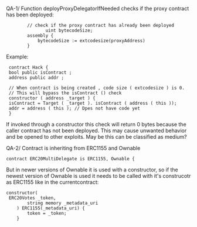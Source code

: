 QA-1/
Function deployProxyDelegatorIfNeeded checks if the proxy contract  has been deployed:
```
        // check if the proxy contract has already been deployed
               uint bytecodeSize;
        assembly {
            bytecodeSize := extcodesize(proxyAddress)
        }
```

Example:
```
 contract Hack {
 bool public isContract ;
 address public addr ;

 // When contract is being created , code size ( extcodesize ) is 0.
 // This will bypass the isContract () check
 constructor ( address _target ) {
 isContract = Target ( _target ). isContract ( address ( this ));
 addr = address ( this ); // Dpes not have code yet
 }
```
If invoked through a constructor this check will return 0 bytes because the caller contract has not been deployed.
This may cause unwanted behavior and be opened to other exploits.
May be this can be classified as medium?

QA-2/
Contract is inheriting from ERC1155 and Ownable
```
contract ERC20MultiDelegate is ERC1155, Ownable {
```
But in newer versions of Ownable it is used with a constructor, so if the newest version of Ownable is used it needs to be called with it's construcotr as ERC1155 like in the currentcontract:
```
constructor(
 ERC20Votes _token,
        string memory _metadata_uri
    ) ERC1155(_metadata_uri) {
        token = _token;
    }
```